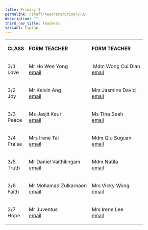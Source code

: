 ```yaml
---
title: Primary 3
permalink: /staff/teachers/primary-3/
description: ""
third_nav_title: Teachers
variant: tiptap
---
```

<table style="minWidth: 75px">
<colgroup>
<col>
<col>
<col>
</colgroup>
<tbody>
<tr>
<td rowspan="1" colspan="1">
<p><strong>CLASS</strong>
</p>
</td>
<td rowspan="1" colspan="1">
<p><strong>FORM TEACHER</strong>
</p>
</td>
<td rowspan="1" colspan="1">
<p><strong>FORM TEACHER</strong>
</p>
</td>
</tr>
<tr>
<td rowspan="1" colspan="1">
<p>3/1
<br>Love</p>
</td>
<td rowspan="1" colspan="1">
<p>Mr Ho Wee Yong
<br><a href="mailto:ho_wee_yong@schools.gov.sg" rel="noopener noreferrer nofollow" target="_blank">email</a>
</p>
</td>
<td rowspan="1" colspan="1">
<p>&nbsp;Mdm Wong Cui Dian
<br><a href="mailto:wong_cui_dian_a@schools.gov.sg" rel="noopener noreferrer nofollow" target="_blank">email</a>
</p>
</td>
</tr>
<tr>
<td rowspan="1" colspan="1">
<p>3/2
<br>Joy</p>
</td>
<td rowspan="1" colspan="1">
<p>Mr Kelvin Ang
<br><a href="mailto:ang_zhi_wei_kelvin@schools.gov.sg" rel="noopener noreferrer nofollow" target="_blank">email</a>
</p>
</td>
<td rowspan="1" colspan="1">
<p>Mrs Jasmine David
<br><a href="mailto:lim_li_shi_jasmine@schools.gov.sg" rel="noopener noreferrer nofollow" target="_blank">email</a>
</p>
</td>
</tr>
<tr>
<td rowspan="1" colspan="1">
<p>3/3
<br>Peace</p>
</td>
<td rowspan="1" colspan="1">
<p>Ms Jasjit Kaur
<br><a href="mailto:jasjit_kaur_ranjit_singh@schools.gov.sg" rel="noopener noreferrer nofollow" target="_blank">email</a>
</p>
</td>
<td rowspan="1" colspan="1">
<p>Ms Tina Seah
<br><a href="mailto:seah_sze_tong_tina@schools.gov.sg" rel="noopener noreferrer nofollow" target="_blank">email</a>
</p>
</td>
</tr>
<tr>
<td rowspan="1" colspan="1">
<p>3/4
<br>Praise</p>
</td>
<td rowspan="1" colspan="1">
<p>Mrs Irene Tai
<br><a href="mailto:ho_wai_leng_irene@schools.gov.sg" rel="noopener noreferrer nofollow" target="_blank">email</a>
</p>
</td>
<td rowspan="1" colspan="1">
<p>Mdm Qiu Suguan
<br><a href="mailto:qiu_suguan@schools.gov.sg" rel="noopener noreferrer nofollow" target="_blank">email</a>
</p>
</td>
</tr>
<tr>
<td rowspan="1" colspan="1">
<p>3/5
<br>Truth</p>
</td>
<td rowspan="1" colspan="1">
<p>Mr Daniel Vaithilingam
<br><a href="mailto:daniel_vaithilingam@schools.gov.sg" rel="noopener noreferrer nofollow" target="_blank">email</a>
</p>
</td>
<td rowspan="1" colspan="1">
<p>Mdm Natila
<br><a href="mailto:natila_abu_bakar@schools.gov.sg" rel="noopener noreferrer nofollow" target="_blank">email</a>
</p>
</td>
</tr>
<tr>
<td rowspan="1" colspan="1">
<p>3/6
<br>Faith</p>
</td>
<td rowspan="1" colspan="1">
<p>Mr Mohamad Zulkarnaen
<br><a href="mailto:mohamad_zulkarnaen_selamat@schools.gov.sg" rel="noopener noreferrer nofollow" target="_blank">email</a>
</p>
</td>
<td rowspan="1" colspan="1">
<p>Mrs Vicky Wong
<br><a href="mailto:liu_mei_ting_vicky@schools.gov.sg" rel="noopener noreferrer nofollow" target="_blank">email</a>
</p>
<p></p>
</td>
</tr>
<tr>
<td rowspan="1" colspan="1">
<p>3/7
<br>Hope</p>
</td>
<td rowspan="1" colspan="1">
<p>Mr Juventus
<br><a href="mailto:juventus_jeganathan@schools.gov.sg" rel="noopener noreferrer nofollow" target="_blank">email</a>
</p>
</td>
<td rowspan="1" colspan="1">
<p>Mrs Irene Lee
<br><a href="mailto:lim_yeow_leng@schools.gov.sg" rel="noopener noreferrer nofollow" target="_blank">email</a>
</p>
</td>
</tr>
</tbody>
</table>
<p></p>